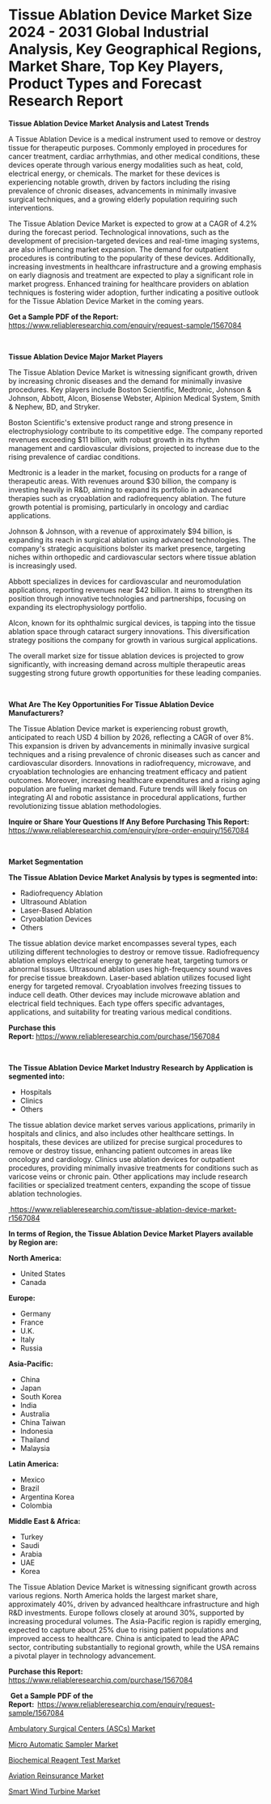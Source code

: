 <p><h1>Tissue Ablation Device Market Size 2024 - 2031 Global Industrial Analysis, Key Geographical Regions, Market Share, Top Key Players, Product Types and Forecast Research Report</h1></p><p><strong>Tissue Ablation Device Market Analysis and Latest Trends</strong></p>
<p><p>A Tissue Ablation Device is a medical instrument used to remove or destroy tissue for therapeutic purposes. Commonly employed in procedures for cancer treatment, cardiac arrhythmias, and other medical conditions, these devices operate through various energy modalities such as heat, cold, electrical energy, or chemicals. The market for these devices is experiencing notable growth, driven by factors including the rising prevalence of chronic diseases, advancements in minimally invasive surgical techniques, and a growing elderly population requiring such interventions. </p><p>The Tissue Ablation Device Market is expected to grow at a CAGR of 4.2% during the forecast period. Technological innovations, such as the development of precision-targeted devices and real-time imaging systems, are also influencing market expansion. The demand for outpatient procedures is contributing to the popularity of these devices. Additionally, increasing investments in healthcare infrastructure and a growing emphasis on early diagnosis and treatment are expected to play a significant role in market progress. Enhanced training for healthcare providers on ablation techniques is fostering wider adoption, further indicating a positive outlook for the Tissue Ablation Device Market in the coming years.</p></p>
<p><strong>Get a Sample PDF of the Report:&nbsp;</strong> <a href="https://www.reliableresearchiq.com/enquiry/request-sample/1567084">https://www.reliableresearchiq.com/enquiry/request-sample/1567084</a></p>
<p>&nbsp;</p>
<p><strong>Tissue Ablation Device Major Market Players</strong></p>
<p><p>The Tissue Ablation Device Market is witnessing significant growth, driven by increasing chronic diseases and the demand for minimally invasive procedures. Key players include Boston Scientific, Medtronic, Johnson & Johnson, Abbott, Alcon, Biosense Webster, Alpinion Medical System, Smith & Nephew, BD, and Stryker. </p><p>Boston Scientific's extensive product range and strong presence in electrophysiology contribute to its competitive edge. The company reported revenues exceeding $11 billion, with robust growth in its rhythm management and cardiovascular divisions, projected to increase due to the rising prevalence of cardiac conditions.</p><p>Medtronic is a leader in the market, focusing on products for a range of therapeutic areas. With revenues around $30 billion, the company is investing heavily in R&D, aiming to expand its portfolio in advanced therapies such as cryoablation and radiofrequency ablation. The future growth potential is promising, particularly in oncology and cardiac applications.</p><p>Johnson & Johnson, with a revenue of approximately $94 billion, is expanding its reach in surgical ablation using advanced technologies. The company's strategic acquisitions bolster its market presence, targeting niches within orthopedic and cardiovascular sectors where tissue ablation is increasingly used.</p><p>Abbott specializes in devices for cardiovascular and neuromodulation applications, reporting revenues near $42 billion. It aims to strengthen its position through innovative technologies and partnerships, focusing on expanding its electrophysiology portfolio.</p><p>Alcon, known for its ophthalmic surgical devices, is tapping into the tissue ablation space through cataract surgery innovations. This diversification strategy positions the company for growth in various surgical applications.</p><p>The overall market size for tissue ablation devices is projected to grow significantly, with increasing demand across multiple therapeutic areas suggesting strong future growth opportunities for these leading companies.</p></p>
<p>&nbsp;</p>
<p><strong>What Are The Key Opportunities For Tissue Ablation Device Manufacturers?</strong></p>
<p><p>The Tissue Ablation Device market is experiencing robust growth, anticipated to reach USD 4 billion by 2026, reflecting a CAGR of over 8%. This expansion is driven by advancements in minimally invasive surgical techniques and a rising prevalence of chronic diseases such as cancer and cardiovascular disorders. Innovations in radiofrequency, microwave, and cryoablation technologies are enhancing treatment efficacy and patient outcomes. Moreover, increasing healthcare expenditures and a rising aging population are fueling market demand. Future trends will likely focus on integrating AI and robotic assistance in procedural applications, further revolutionizing tissue ablation methodologies.</p></p>
<p><strong>Inquire or Share Your Questions If Any Before Purchasing This Report:</strong> <a href="https://www.reliableresearchiq.com/enquiry/pre-order-enquiry/1567084">https://www.reliableresearchiq.com/enquiry/pre-order-enquiry/1567084</a></p>
<p>&nbsp;</p>
<p><strong>Market Segmentation</strong></p>
<p><strong>The Tissue Ablation Device Market Analysis by types is segmented into:</strong></p>
<p><ul><li>Radiofrequency Ablation</li><li>Ultrasound Ablation</li><li>Laser-Based Ablation</li><li>Cryoablation Devices</li><li>Others</li></ul></p>
<p><p>The tissue ablation device market encompasses several types, each utilizing different technologies to destroy or remove tissue. Radiofrequency ablation employs electrical energy to generate heat, targeting tumors or abnormal tissues. Ultrasound ablation uses high-frequency sound waves for precise tissue breakdown. Laser-based ablation utilizes focused light energy for targeted removal. Cryoablation involves freezing tissues to induce cell death. Other devices may include microwave ablation and electrical field techniques. Each type offers specific advantages, applications, and suitability for treating various medical conditions.</p></p>
<p><strong>Purchase this Report:&nbsp;</strong><a href="https://www.reliableresearchiq.com/purchase/1567084">https://www.reliableresearchiq.com/purchase/1567084</a></p>
<p>&nbsp;</p>
<p><strong>The Tissue Ablation Device Market Industry Research by Application is segmented into:</strong></p>
<p><ul><li>Hospitals</li><li>Clinics</li><li>Others</li></ul></p>
<p><p>The tissue ablation device market serves various applications, primarily in hospitals and clinics, and also includes other healthcare settings. In hospitals, these devices are utilized for precise surgical procedures to remove or destroy tissue, enhancing patient outcomes in areas like oncology and cardiology. Clinics use ablation devices for outpatient procedures, providing minimally invasive treatments for conditions such as varicose veins or chronic pain. Other applications may include research facilities or specialized treatment centers, expanding the scope of tissue ablation technologies.</p></p>
<p><a href="https://www.reliableresearchiq.com/tissue-ablation-device-market-r1567084">&nbsp;https://www.reliableresearchiq.com/tissue-ablation-device-market-r1567084</a></p>
<p><strong>In terms of Region, the Tissue Ablation Device Market Players available by Region are:</strong></p>
<p>
    <p> <strong> North America: </strong>
        <ul>
            <li>United States</li>
            <li>Canada</li>
        </ul>
        </p> 
    <p> <strong> Europe: </strong>
        <ul>
            <li>Germany</li>
            <li>France</li>
            <li>U.K.</li>
            <li>Italy</li>
            <li>Russia</li>
        </ul>
        </p> 
    <p> <strong> Asia-Pacific: </strong>
        <ul>
            <li>China</li>
            <li>Japan</li>
            <li>South Korea</li>
            <li>India</li>
            <li>Australia</li>
            <li>China Taiwan</li>
            <li>Indonesia</li>
            <li>Thailand</li>
            <li>Malaysia</li>
        </ul>
        </p> 
    <p> <strong> Latin America: </strong>
        <ul>
            <li>Mexico</li>
            <li>Brazil</li>
            <li>Argentina Korea</li>
            <li>Colombia</li>
        </ul>
        </p> 
    <p> <strong> Middle East & Africa: </strong>
        <ul>
            <li>Turkey</li>
            <li>Saudi</li>
            <li>Arabia</li>
            <li>UAE</li>
            <li>Korea</li>
        </ul>
    </p>
    </p>
<p><p>The Tissue Ablation Device Market is witnessing significant growth across various regions. North America holds the largest market share, approximately 40%, driven by advanced healthcare infrastructure and high R&D investments. Europe follows closely at around 30%, supported by increasing procedural volumes. The Asia-Pacific region is rapidly emerging, expected to capture about 25% due to rising patient populations and improved access to healthcare. China is anticipated to lead the APAC sector, contributing substantially to regional growth, while the USA remains a pivotal player in technology advancement.</p></p>
<p><strong>Purchase this Report: </strong><a href="https://www.reliableresearchiq.com/purchase/1567084">https://www.reliableresearchiq.com/purchase/1567084</a></p>
<p>&nbsp;<strong>Get a Sample PDF of the Report:&nbsp;&nbsp;</strong><a href="https://www.reliableresearchiq.com/enquiry/request-sample/1567084">https://www.reliableresearchiq.com/enquiry/request-sample/1567084</a></p>
<p><strong></strong></p>
<p><p><a href="https://issuu.com/reportprime-2/docs/ambulatory-surgical-centers-ascs-ma_c4f87497de3038">Ambulatory Surgical Centers (ASCs) Market</a></p><p><a href="https://medium.com/@livkooiu13/emerging-opportunities-and-challenges-in-the-global-micro-automatic-sampler-market-2024-2031-51421504c919">Micro Automatic Sampler Market</a></p><p><a href="https://medium.com/@livkooiu13/unveiling-market-trends-global-biochemical-reagent-test-market-growth-and-regional-insights-2024-8864cb5b2269?postPublishedType=repub">Biochemical Reagent Test Market</a></p><p><a href="https://www.linkedin.com/pulse/aviation-reinsurance-market-emerging-trends-future-prospects-wp5bf?trackingId=uH8bCX%2B4QaWXmJlq%2F8TGdw%3D%3D">Aviation Reinsurance Market</a></p><p><a href="https://www.linkedin.com/pulse/smart-wind-turbine-market-size-growing-cagr-46-report-covers-uamne?trackingId=FaZ6hDH8SgGmw1bx0e0w1Q%3D%3D">Smart Wind Turbine Market</a></p></p>